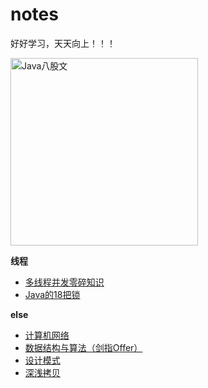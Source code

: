 # notes

好好学习，天天向上！！！

<img src="https://cdn.jsdelivr.net/gh/YiENx1205/cloudimgs/notes/eight-legged_essay.png" alt="Java八股文" width=300px>

**线程**

- [多线程并发零碎知识](./docs/thread/多线程并发.md)
- [Java的18把锁](./docs/thread/图解Java中那18把锁.md)

**else**

- [计算机网络](./docs/计算机网络.md)
- [数据结构与算法（剑指Offer）](./docs/dataStructuresAndAlgorithms/TOC.md)
- [设计模式](./docs/设计模式.md)
- [深浅拷贝](https://blog.csdn.net/riemann_/article/details/87217229)
